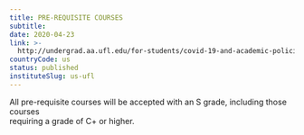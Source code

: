 ```yaml
---
title: PRE-REQUISITE COURSES
subtitle: 
date: 2020-04-23
link: >-
  http://undergrad.aa.ufl.edu/for-students/covid-19-and-academic-policies/undergraduate-policy-updates-spring-2020/
countryCode: us
status: published
instituteSlug: us-ufl
---
```

  
All pre-requisite courses will be accepted with an S grade, including those courses  
requiring a grade of C+ or higher.
